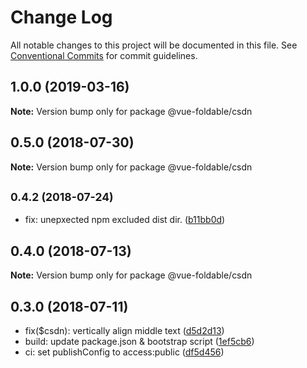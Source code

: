 # Change Log

All notable changes to this project will be documented in this file.
See [Conventional Commits](https://conventionalcommits.org) for commit guidelines.

<a name="1.0.0"></a>
## 1.0.0 (2019-03-16)





**Note:** Version bump only for package @vue-foldable/csdn

<a name="0.5.0"></a>
## 0.5.0 (2018-07-30)





**Note:** Version bump only for package @vue-foldable/csdn

<a name="0.4.2"></a>
## <small>0.4.2 (2018-07-24)</small>

* fix: unepxected npm excluded dist dir. ([b11bb0d](https://github.com/ulivz/vue-foldable/commit/b11bb0d))




<a name="0.4.0"></a>
## 0.4.0 (2018-07-13)





**Note:** Version bump only for package @vue-foldable/csdn

<a name="0.3.0"></a>
## 0.3.0 (2018-07-11)

* fix($csdn): vertically align middle text ([d5d2d13](https://github.com/ulivz/vue-foldable/commit/d5d2d13))
* build: update package.json & bootstrap script ([1ef5cb6](https://github.com/ulivz/vue-foldable/commit/1ef5cb6))
* ci: set publishConfig to access:public ([df5d456](https://github.com/ulivz/vue-foldable/commit/df5d456))
